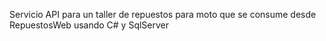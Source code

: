 Servicio API para un taller de repuestos para moto que se consume desde RepuestosWeb usando C# y SqlServer
